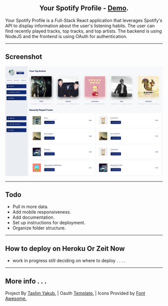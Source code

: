 <p align="center"><h2 align="center">Your Spotify Profile - <a target="_blank" href="https://yourspotify.now.sh/">Demo</a>. </h2></p>

<p align="left">Your Spotify Profile is a Full-Stack React application that leverages Spotify's API to display information about the user's listening habits. The user can find recently played tracks, top tracks, and top artists. The backend is using NodeJS and the frontend is using OAuth for authentication.</p>

---

<p align="left"><h2 align="left">Screenshot</h2></p>

<p align="center"> <img src="./src/assets/preview.png" /> </p>

---
<p align="left"><h2 align="left">Todo</h2></p>

- Pull in more data.
- Add mobile responsiveness.
- Add documentation.
- Set up instructions for deployment.
- Organize folder structure.

---
<p align="left"><h2 align="left">How to deploy on Heroku Or Zeit Now</h2></p>

- work in progress still deciding on where to deploy . . . . 

---
<p align="left"><h2 align="left">More info . . .</h2></p>
<p align="left"> Project By <a target="_blank" href="https://taslim.me/">Taslim Yakub.</a> | Oauth <a target="_blank" href="https://github.com/mpj/oauth-bridge-template">Template.</a> | Icons Provided by <a target="_blank" href="https://fontawesome.com">Font Awesome.</a> </p>
